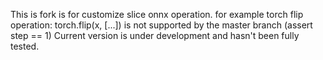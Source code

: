 This is fork is for customize slice onnx operation.
for example torch flip operation: torch.flip(x, [...]) is not supported by the master branch 
(assert step == 1)
Current version is under development and hasn't been fully tested.
